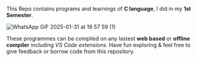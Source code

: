 This Repo contains programs and learnings of **C language**, I did in my **1st Semester**.

![WhatsApp GIF 2025-01-31 at 19 57 59 (1)](https://github.com/user-attachments/assets/fbfa5fce-3e21-4c3a-aed4-2ad111a1257e)


These programmes can be compiled on any lastest **web based** or **offline compiler** including _VS Code extensions_.
Have fun exploring & feel free to give feedback or borrow code from this repository.
